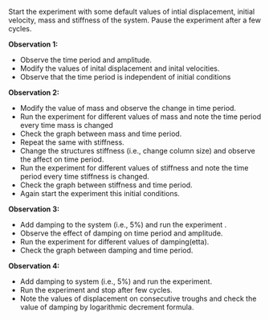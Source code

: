 Start the experiment with some default values of intial displacement, initial velocity, mass and stiffness of the system. Pause the experiment after a few cycles.

**Observation 1:**

- Observe the time period and amplitude.
- Modify the values of inital displacement and inital velocities.
- Observe that the time period is independent of initial conditions

**Observation 2:**

- Modify the value of mass and observe the change in time period.
- Run the experiment for different values of mass and note the time period every time mass
is changed
- Check the graph between mass and time period.
- Repeat the same with stiffness.
- Change the structures stiffness (i.e., change column size) and observe the affect on time period.
- Run the experiment for different values of stiffness and note the time period every time
stiffness is changed.
- Check the graph between stiffness and time period.
- Again start the experiment this
initial conditions.

**Observation 3:**
- Add damping to the system (i.e., 5%) and run the experiment .
- Observe the effect of damping on time period and amplitude.
- Run the experiment for different values of
damping(etta).
- Check the graph between damping and time period.

**Observation 4:**
- Add damping to system (i.e., 5%) and run the experiment.
- Run the experiment and stop after few cycles.
- Note the values of displacement on consecutive troughs and check the value of damping by logarithmic decrement formula.

